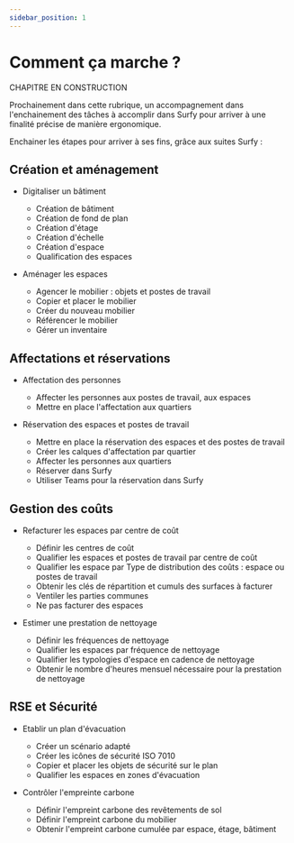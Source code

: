 ```yaml
---
sidebar_position: 1
---
```


# Comment ça marche ?

CHAPITRE EN CONSTRUCTION


Prochainement dans cette rubrique, un accompagnement dans l'enchainement des tâches à accomplir dans Surfy pour arriver à une finalité précise de manière ergonomique.

Enchainer les étapes pour arriver à ses fins, grâce aux suites Surfy :

## Création et aménagement

-   Digitaliser un bâtiment
    -   Création de bâtiment
    -   Création de fond de plan
    -   Création d'étage
    -   Création d'échelle
    -   Création d'espace
    -   Qualification des espaces

-   Aménager les espaces
    -   Agencer le mobilier : objets et postes de travail
    -   Copier et placer le mobilier   
    -   Créer du nouveau mobilier
    -   Référencer le mobilier
    -   Gérer un inventaire

## Affectations et réservations

-   Affectation des personnes
    -   Affecter les personnes aux postes de travail, aux espaces
    -   Mettre en place l'affectation aux quartiers

-   Réservation des espaces et postes de travail
    -   Mettre en place la réservation des espaces et des postes de travail
    -   Créer les calques d'affectation par quartier
    -   Affecter les personnes aux quartiers
    -   Réserver dans Surfy
    -   Utiliser Teams pour la réservation dans Surfy


## Gestion des coûts

-   Refacturer les espaces par centre de coût
    -   Définir les centres de coût
    -   Qualifier les espaces et postes de travail par centre de coût
    -   Qualifier les espace par Type de distribution des coûts : espace ou postes de travail
    -   Obtenir les clés de répartition et cumuls des surfaces à facturer
    -   Ventiler les parties communes
    -   Ne pas facturer des espaces
      

-   Estimer une prestation de nettoyage

    -   Définir les fréquences de nettoyage
    -   Qualifier les espaces par fréquence de nettoyage
    -   Qualifier les typologies d'espace en cadence de nettoyage
    -   Obtenir le nombre d'heures mensuel nécessaire pour la prestation de nettoyage



## RSE et Sécurité

-   Etablir un plan d'évacuation
    -   Créer un scénario adapté
    -   Créer les icônes de sécurité ISO 7010
    -   Copier et placer les objets de sécurité sur le plan
    -   Qualifier les espaces en zones d'évacuation

-   Contrôler l'empreinte carbone
    -   Définir l'empreint carbone des revêtements de sol
    -   Définir l'empreint carbone du mobilier
    -   Obtenir l'empreint carbone cumulée par espace, étage, bâtiment


